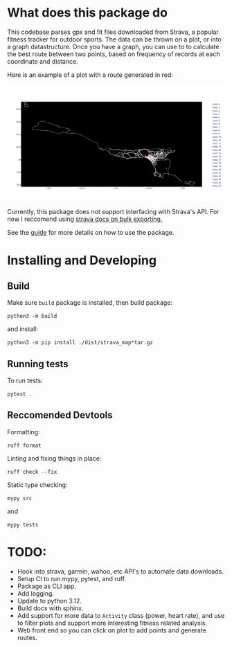 # What does this package do

This codebase parses gpx and fit files downloaded from Strava, a popular fitness tracker for outdoor sports. The data can be thrown on a plot, or into a graph datastructure. Once you have a graph, you can use to to calculate the best route between two points, based on frequency of records at each coordinate and distance. 

Here is an example of a plot with a route generated in red:

![example](./example_plot.png)

Currently, this package does not support interfacing with Strava's API. For now I reccomend using [strava docs on bulk exporting.](https://support.strava.com/hc/en-us/articles/216918437-Exporting-your-Data-and-Bulk-Export)


See the [guide](/docs/guide.md) for more details on how to use the package.
# Installing and Developing
## Build

Make sure `build` package is installed, then build package:

```
python3 -m build
```

and install:

```
python3 -m pip install ./dist/strava_map*tar.gz
```

## Running tests

To run tests:

```
pytest .
```

## Reccomended Devtools

Formatting:
```
ruff format
```

Linting and fixing things in place:
```
ruff check --fix
```

Static type checking:
```
mypy src
```

and

```
mypy tests
```

# TODO: 

- Hook into strava, garmin, wahoo, etc API's to automate data downloads.
- Setup CI to run mypy, pytest, and ruff.
- Package as CLI app.
- Add logging.
- Update to python 3.12.
- Build docs with sphinx.
- Add support for more data to `Activity` class (power, heart rate), and use to filter plots and support more interesting fitness related analysis.
- Web front end so you can click on plot to add points and generate routes.